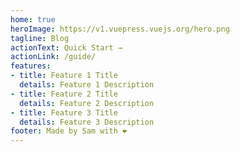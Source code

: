 ```yaml
---
home: true
heroImage: https://v1.vuepress.vuejs.org/hero.png
tagline: Blog
actionText: Quick Start →
actionLink: /guide/
features:
- title: Feature 1 Title
  details: Feature 1 Description
- title: Feature 2 Title
  details: Feature 2 Description
- title: Feature 3 Title
  details: Feature 3 Description
footer: Made by Sam with ❤️
---
```

